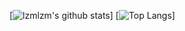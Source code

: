 [![lzmlzm's github stats](https://github-readme-stats.vercel.app/api?username=lzmlzm&theme=gruvbox)] 
[![Top Langs](https://github-readme-stats.vercel.app/api/top-langs/?username=lzmlzm&layout=compact)]
